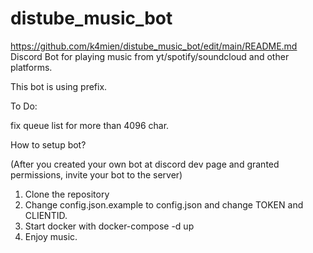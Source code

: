 # distube_music_bot
https://github.com/k4mien/distube_music_bot/edit/main/README.md
Discord Bot for playing music from yt/spotify/soundcloud and other platforms.

This bot is using prefix.

To Do:

fix queue list for more than 4096 char.

How to setup bot?

(After you created your own bot at discord dev page and granted permissions, invite your bot to the server)

1. Clone the repository
2. Change config.json.example to config.json and change TOKEN and CLIENTID.
3. Start docker with docker-compose -d up
4. Enjoy music.
